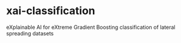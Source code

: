 # xai-classification
eXplainable AI for eXtreme Gradient Boosting classification of lateral spreading datasets
